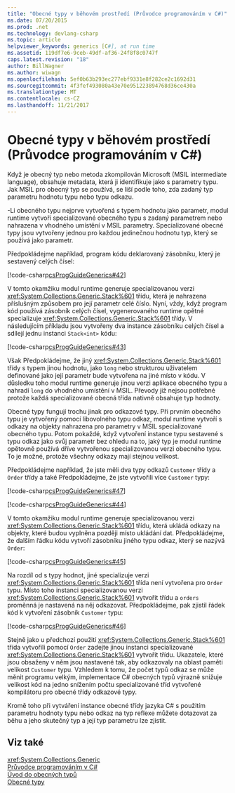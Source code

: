 ```yaml
---
title: "Obecné typy v běhovém prostředí (Průvodce programováním v C#)"
ms.date: 07/20/2015
ms.prod: .net
ms.technology: devlang-csharp
ms.topic: article
helpviewer_keywords: generics [C#], at run time
ms.assetid: 119df7e6-9ceb-49df-af36-24f8f8c0747f
caps.latest.revision: "18"
author: BillWagner
ms.author: wiwagn
ms.openlocfilehash: 5ef0b63b293ec277ebf9331e8f282ce2c1692d31
ms.sourcegitcommit: 4f3fef493080a43e70e951223894768d36ce430a
ms.translationtype: MT
ms.contentlocale: cs-CZ
ms.lasthandoff: 11/21/2017
---
```

# <a name="generics-in-the-run-time-c-programming-guide"></a>Obecné typy v běhovém prostředí (Průvodce programováním v C#)
Když je obecný typ nebo metoda zkompilován Microsoft (MSIL intermediate language), obsahuje metadata, která ji identifikuje jako s parametry typu. Jak MSIL pro obecný typ se používá, se liší podle toho, zda zadaný typ parametru hodnotu typu nebo typu odkazu.  
  
 -Li obecného typu nejprve vytvořená s typem hodnotu jako parametr, modul runtime vytvoří specializované obecného typu s zadaný parametrem nebo nahrazena v vhodného umístění v MSIL parametry. Specializované obecné typy jsou vytvořeny jednou pro každou jedinečnou hodnotu typ, který se používá jako parametr.  
  
 Předpokládejme například, program kódu deklarovaný zásobníku, který je sestavený celých čísel:  
  
 [!code-csharp[csProgGuideGenerics#42](../../../csharp/programming-guide/generics/codesnippet/CSharp/generics-in-the-run-time_1.cs)]  
  
 V tomto okamžiku modul runtime generuje specializovanou verzi <xref:System.Collections.Generic.Stack%601> třídu, která je nahrazena příslušným způsobem pro její parametr celé číslo. Nyní, vždy, když program kód používá zásobník celých čísel, vygenerovaného runtime opětné specializuje <xref:System.Collections.Generic.Stack%601> třídy. V následujícím příkladu jsou vytvořeny dva instance zásobníku celých čísel a sdílejí jednu instanci `Stack<int>` kódu:  
  
 [!code-csharp[csProgGuideGenerics#43](../../../csharp/programming-guide/generics/codesnippet/CSharp/generics-in-the-run-time_2.cs)]  
  
 Však Předpokládejme, že jiný <xref:System.Collections.Generic.Stack%601> třídy s typem jinou hodnotu, jako `long` nebo strukturou uživatelem definované jako její parametr bude vytvořena na jiné místo v kódu. V důsledku toho modul runtime generuje jinou verzi aplikace obecného typu a nahradí `long` do vhodného umístění v MSIL. Převody již nejsou potřebné protože každá specializované obecná třída nativně obsahuje typ hodnoty.  
  
 Obecné typy fungují trochu jinak pro odkazové typy. Při prvním obecného typu je vytvořený pomocí libovolného typu odkaz, modul runtime vytvoří s odkazy na objekty nahrazena pro parametry v MSIL specializované obecného typu. Potom pokaždé, když vytvoření instance typu sestavené s typu odkaz jako svůj parametr bez ohledu na to, jaký typ je modul runtime opětovně používá dříve vytvořenou specializovanou verzi obecného typu. To je možné, protože všechny odkazy mají stejnou velikost.  
  
 Předpokládejme například, že jste měli dva typy odkazů `Customer` třídy a `Order` třídy a také Předpokládejme, že jste vytvořili více `Customer` typy:  
  
 [!code-csharp[csProgGuideGenerics#47](../../../csharp/programming-guide/generics/codesnippet/CSharp/generics-in-the-run-time_3.cs)]  
  
 [!code-csharp[csProgGuideGenerics#44](../../../csharp/programming-guide/generics/codesnippet/CSharp/generics-in-the-run-time_4.cs)]  
  
 V tomto okamžiku modul runtime generuje specializovanou verzi <xref:System.Collections.Generic.Stack%601> třídu, která ukládá odkazy na objekty, které budou vyplněna později místo ukládání dat. Předpokládejme, že dalším řádku kódu vytvoří zásobníku jiného typu odkaz, který se nazývá `Order`:  
  
 [!code-csharp[csProgGuideGenerics#45](../../../csharp/programming-guide/generics/codesnippet/CSharp/generics-in-the-run-time_5.cs)]  
  
 Na rozdíl od s typy hodnot, jiné specializuje verzi <xref:System.Collections.Generic.Stack%601> třída není vytvořena pro `Order` typu. Místo toho instanci specializovanou verzi <xref:System.Collections.Generic.Stack%601> vytvořit třídu a `orders` proměnná je nastavená na něj odkazovat. Předpokládejme, pak zjistil řádek kód k vytvoření zásobník `Customer` typu:  
  
 [!code-csharp[csProgGuideGenerics#46](../../../csharp/programming-guide/generics/codesnippet/CSharp/generics-in-the-run-time_6.cs)]  
  
 Stejně jako u předchozí použití <xref:System.Collections.Generic.Stack%601> třída vytvořili pomocí `Order` zadejte jinou instanci specializované <xref:System.Collections.Generic.Stack%601> vytvořit třídu. Ukazatele, které jsou obsaženy v něm jsou nastavené tak, aby odkazovaly na oblast paměti velikost `Customer` typu. Vzhledem k tomu, že počet typů odkaz se může měnit programu velkým, implementace C# obecných typů výrazně snižuje velikost kód na jedno snížením počtu specializované tříd vytvořené kompilátoru pro obecné třídy odkazové typy.  
  
 Kromě toho při vytváření instance obecné třídy jazyka C# s použitím parametru hodnoty typu nebo odkaz na typ reflexe můžete dotazovat za běhu a jeho skutečný typ a její typ parametru lze zjistit.  
  
## <a name="see-also"></a>Viz také  
 <xref:System.Collections.Generic>  
 [Průvodce programováním v C#](../../../csharp/programming-guide/index.md)  
 [Úvod do obecných typů](../../../csharp/programming-guide/generics/introduction-to-generics.md)  
 [Obecné typy](~/docs/standard/generics/index.md)
